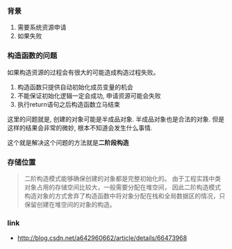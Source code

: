 ### 背景
1. 需要系统资源申请
2. 如果失败

### 构造函数的问题
如果构造资源的过程会有很大的可能造成构造过程失败。

1. 构造函数只提供自动初始化成员变量的机会
2. 不能保证初始化逻辑一定会成功, 申请资源可能会失败
3. 执行return语句之后构造函数立马结束

这里的问题就是, 创建的对象可能是半成品对象.
半成品对象也是合法的对象. 但是这样的结果会非常的微妙, 根本不知道会发生什么事情.

这个就是解决这个问题的方法就是**二阶段构造**


### 存储位置
> 二阶构造模式能够确保创建的对象都是完整初始化的。
由于工程实践中类对象占用的存储空间比较大，一般需要分配在堆空间，
因此二阶构造模式构造对象的方式舍弃了构造函数中将对象分配在栈和全局数据区的情况，只保留创建在堆空间的对象的构造。




### link
- http://blog.csdn.net/a642960662/article/details/66473968
